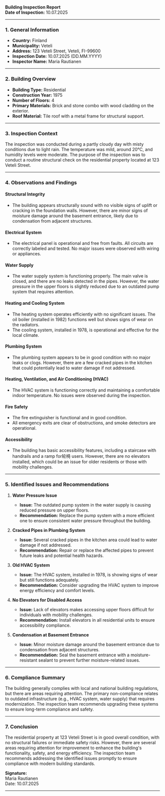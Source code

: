 

**Building Inspection Report**  
**Date of Inspection:** 10.07.2025  

---

### **1. General Information**

- **Country:** Finland  
- **Municipality:** Veteli  
- **Address:** 123 Veteli Street, Veteli, FI-99600  
- **Inspection Date:** 10.07.2025 (DD.MM.YYYY)  
- **Inspector Name:** Maria Rautianen  

---

### **2. Building Overview**

- **Building Type:** Residential  
- **Construction Year:** 1975  
- **Number of Floors:** 4  
- **Primary Materials:** Brick and stone combo with wood cladding on the exterior.  
- **Roof Material:** Tile roof with a metal frame for structural support.  

---

### **3. Inspection Context**

The inspection was conducted during a partly cloudy day with misty conditions due to light rain. The temperature was mild, around 20°C, and humidity levels were moderate. The purpose of the inspection was to conduct a routine structural check on the residential property located at 123 Veteli Street.

---

### **4. Observations and Findings**

#### **Structural Integrity**
- The building appears structurally sound with no visible signs of uplift or cracking in the foundation walls. However, there are minor signs of moisture damage around the basement entrance, likely due to condensation from adjacent structures.

#### **Electrical System**
- The electrical panel is operational and free from faults. All circuits are correctly labeled and tested. No major issues were observed with wiring or appliances.

#### **Water Supply**
- The water supply system is functioning properly. The main valve is closed, and there are no leaks detected in the pipes. However, the water pressure in the upper floors is slightly reduced due to an outdated pump system that requires attention.

#### **Heating and Cooling System**
- The heating system operates efficiently with no significant issues. The oil boiler (installed in 1982) functions well but shows signs of wear on the radiators.
- The cooling system, installed in 1978, is operational and effective for the local climate.

#### **Plumbing System**
- The plumbing system appears to be in good condition with no major leaks or clogs. However, there are a few cracked pipes in the kitchen that could potentially lead to water damage if not addressed.

#### **Heating, Ventilation, and Air Conditioning (HVAC)**
- The HVAC system is functioning correctly and maintaining a comfortable indoor temperature. No issues were observed during the inspection.

#### **Fire Safety**
- The fire extinguisher is functional and in good condition.
- All emergency exits are clear of obstructions, and smoke detectors are operational.

#### **Accessibility**
- The building has basic accessibility features, including a staircase with handrails and a ramp for轮椅 users. However, there are no elevators installed, which could be an issue for older residents or those with mobility challenges.

---

### **5. Identified Issues and Recommendations**

1. **Water Pressure Issue**  
   - **Issue:** The outdated pump system in the water supply is causing reduced pressure on upper floors.  
   - **Recommendation:** Replace the pump system with a more efficient one to ensure consistent water pressure throughout the building.  

2. **Cracked Pipes in Plumbing System**  
   - **Issue:** Several cracked pipes in the kitchen area could lead to water damage if not addressed.  
   - **Recommendation:** Repair or replace the affected pipes to prevent future leaks and potential health hazards.  

3. **Old HVAC System**  
   - **Issue:** The HVAC system, installed in 1978, is showing signs of wear but still functions adequately.  
   - **Recommendation:** Consider upgrading the HVAC system to improve energy efficiency and comfort levels.  

4. **No Elevators for Disabled Access**  
   - **Issue:** Lack of elevators makes accessing upper floors difficult for individuals with mobility challenges.  
   - **Recommendation:** Install elevators in all residential units to ensure accessibility compliance.  

5. **Condensation at Basement Entrance**  
   - **Issue:** Minor moisture damage around the basement entrance due to condensation from adjacent structures.  
   - **Recommendation:** Seal the basement entrance with a moisture-resistant sealant to prevent further moisture-related issues.  

---

### **6. Compliance Summary**

The building generally complies with local and national building regulations, but there are areas requiring attention. The primary non-compliance relates to outdated infrastructure (e.g., HVAC system, water supply) that requires modernization. The inspection team recommends upgrading these systems to ensure long-term compliance and safety.

---

### **7. Conclusion**

The residential property at 123 Veteli Street is in good overall condition, with no structural failures or immediate safety risks. However, there are several areas requiring attention for improvement to enhance the building's functionality, safety, and energy efficiency. The inspection team recommends addressing the identified issues promptly to ensure compliance with modern building standards.

**Signature:**  
Maria Rautianen  
Date: 10.07.2025  

---